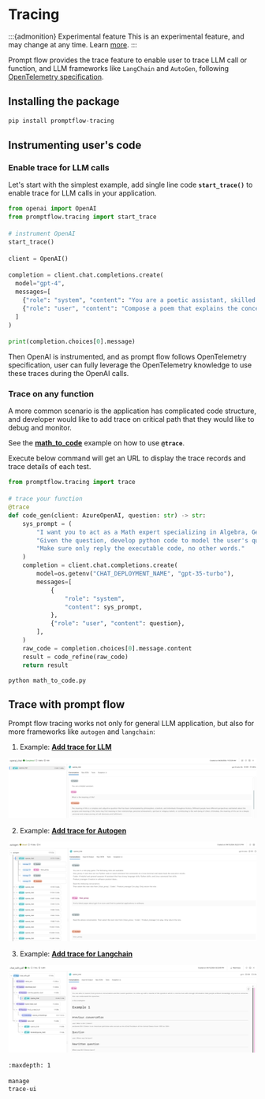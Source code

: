 # Tracing

:::{admonition} Experimental feature
This is an experimental feature, and may change at any time. Learn [more](../faq.md#stable-vs-experimental).
:::

Prompt flow provides the trace feature to enable user to trace LLM call or function, and LLM frameworks like `LangChain` and `AutoGen`, following [OpenTelemetry specification](https://opentelemetry.io/docs/specs/otel/).

## Installing the package

```bash
pip install promptflow-tracing
```

## Instrumenting user's code

### Enable trace for LLM calls
Let's start with the simplest example, add single line code **`start_trace()`** to enable trace for LLM calls in your application.
```python
from openai import OpenAI
from promptflow.tracing import start_trace

# instrument OpenAI
start_trace()

client = OpenAI()

completion = client.chat.completions.create(
  model="gpt-4",
  messages=[
    {"role": "system", "content": "You are a poetic assistant, skilled in explaining complex programming concepts with creative flair."},
    {"role": "user", "content": "Compose a poem that explains the concept of recursion in programming."}
  ]
)

print(completion.choices[0].message)
```

Then OpenAI is instrumented, and as prompt flow follows OpenTelemetry specification, user can fully leverage the OpenTelemetry knowledge to use these traces during the OpenAI calls.

### Trace on any function
A more common scenario is the application has complicated code structure, and developer would like to add trace on critical path that they would like to debug and monitor. 

See the **[math_to_code](https://github.com/microsoft/promptflow/tree/main/examples/tutorials/tracing/math_to_code.py)** example on how to use **`@trace`**. 

Execute below command will get an URL to display the trace records and trace details of each test.

```python
from promptflow.tracing import trace

# trace your function
@trace
def code_gen(client: AzureOpenAI, question: str) -> str:
    sys_prompt = (
        "I want you to act as a Math expert specializing in Algebra, Geometry, and Calculus. "
        "Given the question, develop python code to model the user's question. "
        "Make sure only reply the executable code, no other words."
    )
    completion = client.chat.completions.create(
        model=os.getenv("CHAT_DEPLOYMENT_NAME", "gpt-35-turbo"),
        messages=[
            {
                "role": "system",
                "content": sys_prompt,
            },
            {"role": "user", "content": question},
        ],
    )
    raw_code = completion.choices[0].message.content
    result = code_refine(raw_code)
    return result
```

```shell
python math_to_code.py
```

## Trace with prompt flow

Prompt flow tracing works not only for general LLM application, but also for more frameworks like `autogen` and `langchain`:

1. Example: **[Add trace for LLM](https://microsoft.github.io/promptflow/tutorials/trace-llm.html)**

![llm-trace-detail](../../media/trace/llm-app-trace-detail.png)

2. Example: **[Add trace for Autogen](https://github.com/microsoft/promptflow/tree/main/examples/tutorials/tracing/autogen-groupchat/)**

![autogen-trace-detail](../../media/trace/autogen-trace-detail.png)

3. Example: **[Add trace for Langchain](https://github.com/microsoft/promptflow/tree/main/examples/tutorials/tracing/langchain)**

![langchain-trace-detail](../../media/trace/langchain-trace-detail.png)

```{toctree}
:maxdepth: 1

manage
trace-ui
```
